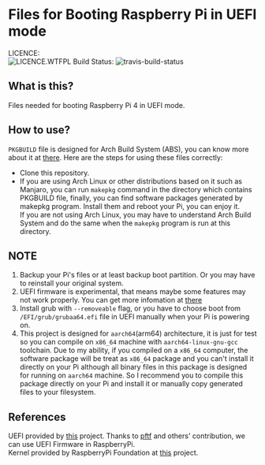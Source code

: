 # Files for Booting Raspberry Pi in UEFI mode

LICENCE:  
![LICENCE.WTFPL](http://www.wtfpl.net/wp-content/uploads/2012/12/logo-220x1601.png)
Build Status:
![travis-build-status](https://travis-ci.com/zhanghua000/raspberrypi-uefi-boot.svg?branch=main)

## What is this?
Files needed for booting Raspberry Pi 4 in UEFI mode.  

## How to use?
`PKGBUILD` file is designed for Arch Build System (ABS), you can know more about it at [there](https://wiki.archlinux.org/index.php/Arch_Build_System). Here are the steps for using these files correctly:  
- Clone this repository.  
- If you are using Arch Linux or other distributions based on it such as Manjaro, you can run `makepkg` command in the directory which contains PKGBUILD file, finally, you can find software packages generated by makepkg program. Install them and reboot your Pi, you can enjoy it.  
If you are not using Arch Linux, you may have to understand Arch Build System and do the same when the `makepkg` program is run at this directory.  

## NOTE
1. Backup your Pi's files or at least backup boot partition. Or you may have to reinstall your original system.  
2. UEFI firmware is experimental, that means maybe some features may not work properly. You can get more infomation at [there](https://github.com/pftf/RPi4)  
3. Install grub with `--removeable` flag, or you have to choose boot from `/EFI/grub/grubaa64.efi` file in UEFI manually when your Pi is powering on.
4. This project is designed for `aarch64`(arm64) architecture, it is just for test so you can compile on `x86_64` machine with `aarch64-linux-gnu-gcc` toolchain. Due to my ability, if you compiled on a `x86_64` computer, the software package will be treat as `x86_64` package and you can't install it directly on your Pi although all binary files in this package is designed for running on `aarch64` machine. So I recommend you to compile this package directly on your Pi and install it or manually copy generated files to your filesystem.  

## References
UEFI provided by [this](https://github.com/pftf/RPi4) project. Thanks to [pftf](https://github.com/pftf) and others' contribution, we can use UEFI Firmware in RaspberryPi.  
Kernel provided by RaspberryPi Foundation at [this](https://github.com/raspberrypi/linux) project.
